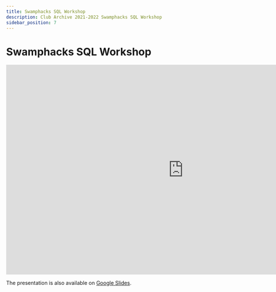 ```yaml
---
title: Swamphacks SQL Workshop
description: Club Archive 2021-2022 Swamphacks SQL Workshop
sidebar_position: 7
---
```


# Swamphacks SQL Workshop

<iframe src="https://docs.google.com/presentation/d/e/2PACX-1vRJQsfsSWE8OwwLaaodpuKXu0ATf5G2lNwVh29zUhYkAo6uz8oeWdAtNj1EsiGWDXj6vych9u7PzGeG/embed?start=false&loop=false&delayms=3000" frameborder="0" width="960" height="569" allowfullscreen="true" mozallowfullscreen="true" webkitallowfullscreen="true"></iframe>

The presentation is also available on [Google Slides](https://docs.google.com/presentation/d/1Kf4PQ2u5X6zYIZLktplPQukoWhEDTaicf7rGTA4RQDk/edit?usp=sharing).
